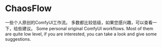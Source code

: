 # ChaosFlow
一些个人原创的ComfyUI工作流。
多数都比较低级，如果您感兴趣，可以查看一下，给些建议。
Some personal original ComfyUI workflows.
Most of them are quite low level, if you are interested, you can take a look and give some suggestions.
